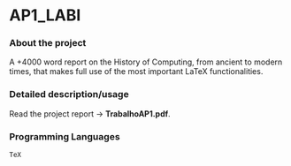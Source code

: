 # AP1_LABI

### About the project 
A +4000 word report on the History of Computing, from ancient to modern times, that makes full use of the most important LaTeX functionalities.

### Detailed description/usage 
Read the project report -> **TrabalhoAP1.pdf**. 

### Programming Languages 
`TeX`


